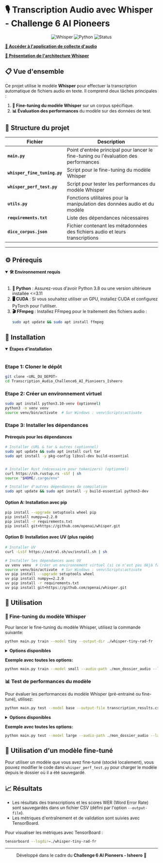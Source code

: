 # 🎙️ Transcription Audio avec Whisper - Challenge 6 AI Pioneers

<div align="center">
  
![Whisper](https://img.shields.io/badge/Whisper-OpenAI-brightgreen)
![Python](https://img.shields.io/badge/Python-3.8+-blue)
![Status](https://img.shields.io/badge/Status-Active-success)

</div>

**[🔗 Accéder à l'application de collecte d'audio](https://collecte-audio-production-3da5.up.railway.app/)**

**[📖 Présentation de l'architecture Whisper](https://presentation-de-larchite-e93v5v7.gamma.site/)**


## 📋 Vue d'ensemble

Ce projet utilise le modèle **Whisper** pour effectuer la transcription automatique de fichiers audio en texte. Il comprend deux tâches principales : 
1. **🔄 Fine-tuning du modèle Whisper** sur un corpus spécifique.
2. **📊 Évaluation des performances** du modèle sur des données de test.

## 📂 Structure du projet

| Fichier | Description |
|---------|-------------|
| **`main.py`** | Point d'entrée principal pour lancer le fine-tuning ou l'évaluation des performances |
| **`whisper_fine_tuning.py`** | Script pour le fine-tuning du modèle Whisper |
| **`whisper_perf_test.py`** | Script pour tester les performances du modèle Whisper |
| **`utils.py`** | Fonctions utilitaires pour la manipulation des données audio et du modèle |
| **`requirements.txt`** | Liste des dépendances nécessaires |
| **`dico_corpus.json`** | Fichier contenant les métadonnées des fichiers audio et leurs transcriptions |

---

## ⚙️ Prérequis

<details open>
<summary><b>🛠️ Environnement requis</b></summary>
<br>

1. **🐍 Python** : Assurez-vous d'avoir Python 3.8 ou une version ultérieure installée <=3.11
2. **🖥️ CUDA** : Si vous souhaitez utiliser un GPU, installez CUDA et configurez PyTorch pour l'utiliser.
3. **🎬 FFmpeg** : Installez FFmpeg pour le traitement des fichiers audio :
   ```bash
   sudo apt update && sudo apt install ffmpeg
   ```
</details>

## 🚀 Installation

<details open>
<summary><b>Étapes d'installation</b></summary>
<br>

### Etape 1: Cloner le dépôt
```bash
git clone <URL_DU_DEPOT>
cd Transcription_Audio_Challence6_AI_Pionieers_Isheero
```

### Etape 2: Créer un environnement virtuel
```bash
sudo apt install python3.10-venv (optionnel)
python3 -m venv venv
source venv/bin/activate  # Sur Windows : venv\Scripts\activate
```

### Etape 3: Installer les dépendances

#### Prérequis pour les dépendances
```bash
# Installer cURL & tar & autres (optionnel)
sudo apt update && sudo apt install curl tar 
sudo apt install -y pkg-config libssl-dev build-essential


# Installer Rust (nécessaire pour tokenizers) (optionnel)
curl https://sh.rustup.rs -sSf | sh
source "$HOME/.cargo/env"

# Installer d'autres dépendances de compilation
sudo apt update && sudo apt install -y build-essential python3-dev
```

#### Option A: Installation avec pip
```bash
pip install --upgrade setuptools wheel pip
pip install numpy==2.2.0
pip install -r requirements.txt
pip install git+https://github.com/openai/whisper.git
```

#### Option B: Installation avec UV (plus rapide)
```bash
# Installer UV
curl -LsSf https://astral.sh/uv/install.sh | sh

# Installer les dépendances avec UV
uv venv venv  # Créer un environnement virtuel (si ce n'est pas déjà fait)
source venv/bin/activate  # Sur Windows : venv\Scripts\activate
uv pip install --upgrade setuptools wheel
uv pip install numpy==2.2.0
uv pip install -r requirements.txt
uv pip install git+https://github.com/openai/whisper.git
```
</details>

## 📝 Utilisation

### 🔄 Fine-tuning du modèle Whisper

Pour lancer le fine-tuning du modèle Whisper, utilisez la commande suivante:

```bash
python main.py train --model tiny --output-dir ./whisper-tiny-rad-fr
```

<details>
<summary><b>Options disponibles</b></summary>
<br>

| Option | Description | Défaut |
|--------|-------------|--------|
| `--model` | Taille du modèle à utiliser ('tiny', 'base', 'small', 'medium', 'large') | 'tiny' |
| `--audio-path` | Chemin vers le dossier contenant les fichiers audio | './Collecte_Audio_Challence6_AI_Pionieers_Isheero' |
| `--language` | Code de langue à utiliser | 'fr' |
| `--output-dir` | Dossier où sauvegarder le modèle fine-tuné | './whisper-tiny-rad-fr' |
| `--push-to-hub` | Ajouter ce flag pour pousser le modèle sur Hugging Face Hub | - |
| `--freeze-encoder` | Ajouter ce flag pour geler l'encodeur pendant le fine-tuning | - |

</details>

**Exemple avec toutes les options:**
```bash
python main.py train --model small --audio-path ./mon_dossier_audio --language fr --output-dir ./mon_modele_fine_tune --push-to-hub --freeze-encoder
```

### 📊 Test de performances du modèle

Pour évaluer les performances du modèle Whisper (pré-entrainé ou fine-tuné), utilisez:

```bash
python main.py test --model base --output-file transcription_results.csv
```

<details>
<summary><b>Options disponibles</b></summary>
<br>

| Option | Description | Défaut |
|--------|-------------|--------|
| `--model` | Taille du modèle à utiliser ('tiny', 'base', 'small', 'medium', 'large') | 'base' |
| `--audio-path` | Chemin vers le dossier contenant les fichiers audio | './Collecte_Audio_Challence6_AI_Pionieers_Isheero' |
| `--language` | Code de langue à utiliser | 'fr' |
| `--output-file` | Fichier CSV où sauvegarder les résultats | 'transcription_results.csv' |

</details>

**Exemple avec toutes les options:**
```bash
python main.py test --model large --audio-path ./mon_dossier_audio --language fr --output-file mes_resultats.csv
```

## 🧠 Utilisation d'un modèle fine-tuné

Pour utiliser un modèle que vous avez fine-tuné (stocké localement), vous pouvez modifier le code dans `whisper_perf_test.py` pour charger le modèle depuis le dossier où il a été sauvegardé.

## 📈 Résultats

- Les résultats des transcriptions et les scores WER (Word Error Rate) sont sauvegardés dans un fichier CSV (défini par l'option `--output-file`).
- Les métriques d'entraînement et de validation sont suivies avec TensorBoard.

Pour visualiser les métriques avec TensorBoard :
```bash
tensorboard --logdir=./whisper-tiny-rad-fr
```

---

<div align="center">
  
Développé dans le cadre du **Challenge 6 AI Pioneers - Isheero** 🚀

</div>


